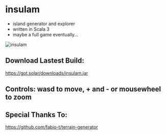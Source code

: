 # insulam
- island generator and explorer
- written in Scala 3
- maybe a full game eventually...

![insulam](http://got.solar/downloads/insulam.png)

## Download Lastest Build:
https://got.solar/downloads/insulam.jar

## Controls: wasd to move, + and - or mousewheel to zoom

## Special Thanks To:
https://github.com/fabio-t/terrain-generator
